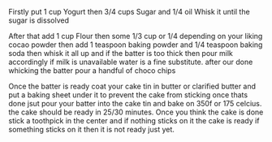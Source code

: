 Firstly put 1 cup Yogurt 
then 3/4 cups Sugar 
and 1/4 oil 
Whisk it until the sugar is dissolved 

After that add 1 cup Flour
then some 1/3 cup or 1/4 depending on your liking cocao powder 
then add 1 teaspoon baking powder 
and 1/4 teaspoon baking soda
then whisk it all up and if the batter is too thick then pour milk accordingly if milk is unavailable water is a fine substitute.
after our done whicking the batter pour a handful of choco chips

Once the batter is ready coat your cake tin in butter or clarified butter and put a baking sheet under it to prevent the cake from sticking once thats done jsut pour your batter into the cake tin and bake on 350f or 175 celcius. the cake should be ready in 25/30 minutes. Once you think the cake is done stick a toothpick in the center and if nothing sticks on it the cake is ready if something sticks on it then it is not ready just yet.